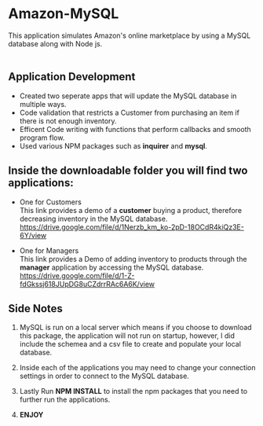 
# Amazon-MySQL
This application simulates Amazon's online marketplace by using a MySQL database along with Node js.<br><br>

## Application Development
* Created two seperate apps that will update the MySQL database in multiple ways.<br>
* Code validation that restricts a Customer from purchasing an item if there is not enough inventory. <br>
* Efficent Code writing with functions that perform callbacks and smooth program flow.<br>
* Used various NPM packages such as **inquirer** and **mysql**. <br>

## Inside the downloadable folder you will find two applications:
* One for Customers <br>
      This link provides a demo of a **customer** buying a product, therefore decreasing inventory in the MySQL database.<br>
https://drive.google.com/file/d/1Nerzb_km_ko-2pD-18OCdR4kiQz3E-6Y/view

* One for Managers <br>
      This link provides a Demo of adding inventory to products through the **manager** application by accessing the MySQL database.<br>
https://drive.google.com/file/d/1-Z-fdGkssj618JUpDG8uCZdrrRAc6A6K/view

## Side Notes
1. MySQL is run on a local server which means if you choose to download this package, the application will not run on startup, however, I did include the schemea and a csv file to create and populate your local database.<br>

2. Inside each of the applications you may need to change your connection settings in order to connect to the MySQL database.<br>

3. Lastly Run **NPM INSTALL** to install the npm packages that you need to further run the applications. <br>

4. **ENJOY**
